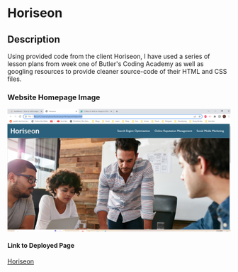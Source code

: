 # Horiseon

## Description

Using provided code from the client Horiseon, I have used a series of lesson plans from week one of Butler's Coding Academy as well as googling resources to provide cleaner source-code of their HTML and CSS files.

### Website Homepage Image

![Horiseon Webpage](./images/HoriseonWebpage.png)

#### Link to Deployed Page

[Horiseon](https://www.google.com)